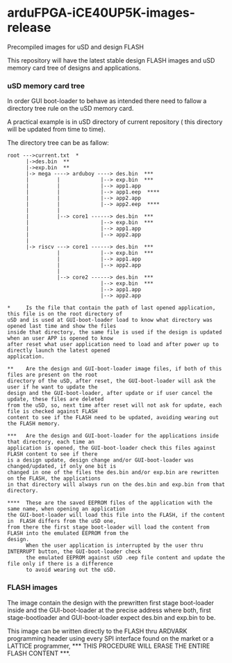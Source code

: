 # arduFPGA-iCE40UP5K-images-release

Precompiled images for uSD and design FLASH

This repository will have the latest stable design FLASH images and uSD memory card tree of designs and applications.

### uSD memory card tree

In order GUI boot-loader to behave as intended there need to fallow a directory tree rule on the uSD memory card.

A practical example is in uSD directory of current repository ( this directory will be updated from time to time).

The directory tree can be as fallow:

```
root --->current.txt  *
      |->des.bin  **
      |->exp.bin  **
      |-> mega ----> arduboy ----> des.bin  ***
      |         |             |--> exp.bin  ***
      |         |             |--> app1.app
      |         |             |--> app1.eep  ****
      |         |             |--> app2.app
      |         |             |--> app2.eep  ****
      |         |
      |         |--> core1 ------> des.bin  ***
      |                       |--> exp.bin  ***
      |                       |--> app1.app
      |                       |--> app2.app
      |
      |-> riscv ---> core1 ------> des.bin  ***
                |             |--> exp.bin  ***
                |             |--> app1.app
                |             |--> app2.app
                |
                |--> core2 ------> des.bin  ***
                              |--> exp.bin  ***
                              |--> app1.app
                              |--> app2.app

```
```
*     Is the file that contain the path of last opened application, this file is on the root directory of
uSD and is used at GUI-boot-loader load to know what directory was opened last time and show the files
inside that directory, the same file is used if the design is updated when an user APP is opened to know
after reset what user application need to load and after power up to directly launch the latest opened
application.

**    Are the design and GUI-boot-loader image files, if both of this files are present on the root
directory of the uSD, after reset, the GUI-boot-loader will ask the user if he want to update the
design and the GUI-boot-loader, after update or if user cancel the update, these files are deleted
from the uSD, so, next time after reset will not ask for update, each file is checked against FLASH
content to see if the FLASH need to be updated, avoiding wearing out the FLASH memory.

***   Are the design and GUI-boot-loader for the applications inside that directory, each time an 
application is opened, the GUI-boot-loader check this files against FLASH content to see if there
is a design update, design change and/or GUI-boot-loader was changed/updated, if only one bit is 
changed in one of the files the des.bin and/or exp.bin are rewritten on the FLASH, the applications
in that directory will always run on the des.bin and exp.bin from that directory.

****  These are the saved EEPROM files of the application with the same name, when opening an application
the GUI-boot-loader will load this file into the FLASH, if the content in  FLASH differs from the uSD one,
from there the first stage boot-loader will load the content from FLASH into the emulated EEPROM from the
design.
      When the user application is interrupted by the user thru INTERRUPT button, the GUI-boot-loader check
      the emulated EEPROM against uSD .eep file content and update the file only if there is a difference
      to avoid wearing out the uSD.
```

### FLASH images

The image contain the design with the prewritten first stage boot-loader inside and the GUI-boot-loader at the precise address where both, first stage-bootloader and GUI-boot-loader expect des.bin and exp.bin to be.

This image can be written directly to the FLASH thru ARDVARK programming header using every SPI interface found on the market or a LATTICE programmer, *** THIS PROCEDURE WILL ERASE THE ENTIRE FLASH CONTENT ***.
